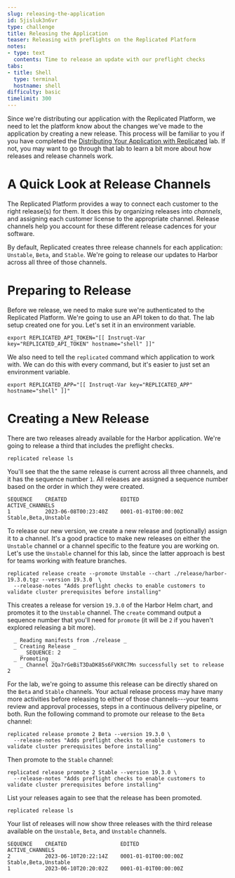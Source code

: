 ```yaml
---
slug: releasing-the-application
id: 5jisluk3n6vr
type: challenge
title: Releasing the Application
teaser: Releasing with preflights on the Replicated Platform
notes:
- type: text
  contents: Time to release an update with our preflight checks
tabs:
- title: Shell
  type: terminal
  hostname: shell
difficulty: basic
timelimit: 300
---
```


Since we're distributing our application with the Replicated
Platform, we need to let the platform know about the changes
we've made to the application by creating a new release. This
process will be familiar to you if you have completed
the [Distributing Your Application with Replicated](https://play.instruqt.com/replicated/tracks/distributing-your-application-with-replicated)
lab. If not, you may want to go through that lab to learn a bit
more about how releases and release channels work.

A Quick Look at Release Channels
================================

The Replicated Platform provides a way to connect
each customer to the right release(s) for them. It does this
by organizing releases into _channels_, and assigning each
customer license to the appropriate channel. Release channels
help you account for these different release cadences for
your software.

By default, Replicated creates three release channels for
each application: `Unstable`, `Beta`, and `Stable`. We're
going to release our updates to Harbor across all three of
those channels.

Preparing to Release
====================

Before we release, we need to make sure we're authenticated
to the Replicated Platform. We're going to use an API
token to do that. The lab setup created one for you. Let's
set it in an environment variable.


```
export REPLICATED_API_TOKEN="[[ Instruqt-Var key="REPLICATED_API_TOKEN" hostname="shell" ]]"
```

We also need to tell the `replicated` command which
application to work with. We can do this with every command,
but it's easier to just set an environment variable.

```
export REPLICATED_APP="[[ Instruqt-Var key="REPLICATED_APP" hostname="shell" ]]"
```

Creating a New Release
======================

There are two releases already available for the Harbor
application. We're going to release a third that includes
the preflight checks.

```
replicated release ls
```

You'll see that the the same release is current across
all three channels, and it has the sequence number `1`.
All releases are assigned a sequence number based on the
order in which they were created.

```
SEQUENCE    CREATED                 EDITED                  ACTIVE_CHANNELS
1           2023-06-08T00:23:40Z    0001-01-01T00:00:00Z    Stable,Beta,Unstable
```

To release our new version, we create a new release and
(optionally) assign it to a channel. It's a good practice
to make new releases on either the `Unstable` channel or
a channel specific to the feature you are working on. Let's
use the `Unstable` channel for this lab, since the latter
approach is best for teams working with feature branches.

```
replicated release create --promote Unstable --chart ./release/harbor-19.3.0.tgz --version 19.3.0  \
  --release-notes "Adds preflight checks to enable customers to validate cluster prerequisites before installing"
```

This creates a release for version `19.3.0` of the Harbor Helm
chart, and promotes it to the `Unstable` channel. The `create`
command output a sequence number that you'll need for `promote` (it
will be `2` if you haven't explored releasing a bit more).

```
  _ Reading manifests from ./release _
  _ Creating Release _
    _ SEQUENCE: 2
  _ Promoting _
    _ Channel 2Qa7rGeBiT3DaDK85s6FVKRC7Mn successfully set to release 2
```

For the lab, we're going to assume this release can be directly
shared on the `Beta` and `Stable` channels. Your actual release
process may have many more activities before releasing to either
of those channels---your teams review and approval processes,
steps in a continuous delivery pipeline, or both. Run the following command to promote our release to the `Beta` channel:

```
replicated release promote 2 Beta --version 19.3.0 \
  --release-notes "Adds preflight checks to enable customers to validate cluster prerequisites before installing"
```

Then promote to the `Stable` channel:

```
replicated release promote 2 Stable --version 19.3.0 \
  --release-notes "Adds preflight checks to enable customers to validate cluster prerequisites before installing"
```

List your releases again to see that the release has been
promoted.

```
replicated release ls
```

Your list of releases will now show three releases with the third
release available on the `Unstable`, `Beta`, and `Unstable` channels.

```
SEQUENCE    CREATED                 EDITED                  ACTIVE_CHANNELS
2           2023-06-10T20:22:14Z    0001-01-01T00:00:00Z    Stable,Beta,Unstable
1           2023-06-10T20:20:02Z    0001-01-01T00:00:00Z
```

